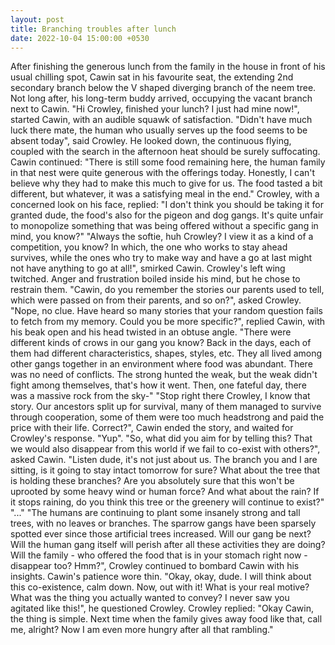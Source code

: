 ```yaml
---
layout: post
title: Branching troubles after lunch
date: 2022-10-04 15:00:00 +0530
---
```

After finishing the generous lunch from the family in the house in front of his usual chilling spot, Cawin sat in his favourite seat, the extending 2nd secondary branch below the V shaped diverging branch of the neem tree. 
Not long after, his long-term buddy arrived, occupying the vacant branch next to Cawin.
"Hi Crowley, finished your lunch? I just had mine now!", started Cawin, with an audible squawk of satisfaction. 
"Didn't have much luck there mate, the human who usually serves up the food seems to be absent today", said Crowley. He looked down, the continuous flying, coupled with the search in the afternoon heat should be surely suffocating. 
Cawin continued: "There is still some food remaining here, the human family in that nest were quite generous with the offerings today. Honestly, I can't believe why they had to make this much to give for us. The food tasted a bit different, but whatever, it was a satisfying meal in the end." 
Crowley, with a concerned look on his face, replied: "I don't think you should be taking it for granted dude, the food's also for the pigeon and dog gangs. It's quite unfair to monopolize something that was being offered without a specific gang in mind, you know?" 
"Always the softie, huh Crowley? I view it as a kind of a competition, you know? In which, the one who works to stay ahead survives, while the ones who try to make way and have a go at last might not have anything to go at all!", smirked Cawin. Crowley's left wing twitched. Anger and frustration boiled inside his mind, but he chose to restrain them. 
"Cawin, do you remember the stories our parents used to tell, which were passed on from their parents, and so on?", asked Crowley. 
"Nope, no clue. Have heard so many stories that your random question fails to fetch from my memory. Could you be more specific?", replied Cawin, with his beak open and his head twisted in an obtuse angle. 
"There were different kinds of crows in our gang you know? Back in the days, each of them had different characteristics, shapes, styles, etc. They all lived among other gangs together in an environment where food was abundant. There was no need of conflicts. The strong hunted the weak, but the weak didn't fight among themselves, that's how it went. Then, one fateful day, there was a massive rock from the sky-" 
"Stop right there Crowley, I know that story. Our ancestors split up for survival, many of them managed to survive through cooperation, some of them were too much headstrong and paid the price with their life. Correct?", Cawin ended the story, and waited for Crowley's response.
"Yup". 
"So, what did you aim for by telling this? That we would also disappear from this world if we fail to co-exist with others?", asked Cawin. 
"Listen dude, it's not just about us. The branch you and I are sitting, is it going to stay intact tomorrow for sure? What about the tree that is holding these branches? Are you absolutely sure that this won't be uprooted by some heavy wind or human force? And what about the rain? If it stops raining, do you think this tree or the greenery will continue to exist?" 
"..." 
"The humans are continuing to plant some insanely strong and tall trees, with no leaves or branches. The sparrow gangs have been sparsely spotted ever since those artificial trees increased. Will our gang be next? Will the human gang itself will perish after all these activities they are doing? Will the family - who offered the food that is in your stomach right now - disappear too? Hmm?", Crowley continued to bombard Cawin with his insights. Cawin's patience wore thin. 
"Okay, okay, dude. I will think about this co-existence, calm down. Now, out with it! What is your real motive? What was the thing you actually wanted to convey? I never saw you agitated like this!", he questioned Crowley. 
Crowley replied: "Okay Cawin, the thing is simple. Next time when the family gives away food like that, call me, alright? Now I am even more hungry after all that rambling."
